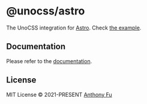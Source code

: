 # @unocss/astro

The UnoCSS integration for [Astro](https://astro.build/). Check [the example](../../examples/astro/).

## Documentation

Please refer to the [documentation](https://unocss.dev/integrations/astro).

## License

MIT License &copy; 2021-PRESENT [Anthony Fu](https://github.com/antfu)

